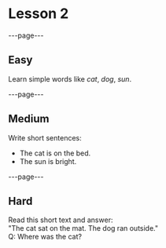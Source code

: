# Lesson 2

---page---

## Easy
Learn simple words like *cat*, *dog*, *sun*.

---page---

## Medium
Write short sentences:  
- The cat is on the bed.  
- The sun is bright.

---page---

## Hard
Read this short text and answer:  
"The cat sat on the mat. The dog ran outside."  
Q: Where was the cat?
